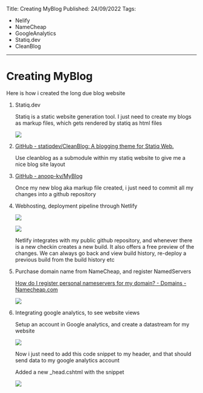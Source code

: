 Title: Creating MyBlog
Published: 24/09/2022
Tags:
  - Nelify
  - NameCheap
  - GoogleAnalytics
  - Statiq.dev
  - CleanBlog
----

# Creating MyBlog

Here is how i created the long due blog website

1. Statiq.dev
   
   Statiq is a static website generation tool. I just need to create my blogs as markup files, which gets rendered by statiq as html files
   
   ![](\images\vscode_structure.png)


2. [GitHub - statiqdev/CleanBlog: A blogging theme for Statiq Web.](https://github.com/statiqdev/CleanBlog)
   
   Use cleanblog as a submodule within my statiq website to give me a nice blog site layout 

3. [GitHub - anoop-kv/MyBlog](https://github.com/anoop-kv/MyBlog)
   
   Once my new blog aka markup file created, i just need to commit all my changes into a github repository 

4. Webhosting, deployment pipeline through Netlify
   
   ![](\images\netlify.png)
   
   ![](\images\netlify_build.png)
   
   Netlify integrates with my public github repository, and whenever there is a new checkin creates a new build. It also offers a free preview of the changes.  We can always go back and view build history, re-deploy a previous build from the build history etc

5. Purchase domain name from NameCheap, and register NamedServers
   
   [How do I register personal nameservers for my domain? - Domains - Namecheap.com](https://www.namecheap.com/support/knowledgebase/article.aspx/768/10/how-do-i-register-personal-nameservers-for-my-domain/)
   
   ![](\images\namecheap.png)

6. Integrating google analytics, to see website views
   
   Setup an account in Google analytics, and create a datastream for my website
   
   ![](\images\googleanalytics.png) 
   
   Now i just need to add this code snippet to my header, and that should send data to my google analytics account
   
   Added a new _head.cshtml with the snippet
   
   ![](\images\custom_header_cshtml.png)
